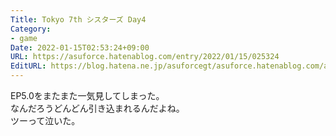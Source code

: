 ```yaml
---
Title: Tokyo 7th シスターズ Day4
Category:
- game
Date: 2022-01-15T02:53:24+09:00
URL: https://asuforce.hatenablog.com/entry/2022/01/15/025324
EditURL: https://blog.hatena.ne.jp/asuforcegt/asuforce.hatenablog.com/atom/entry/13574176438052818585
---
```


EP5.0をまたまた一気見してしまった。  
なんだろうどんどん引き込まれるんだよね。  
ツーって泣いた。
